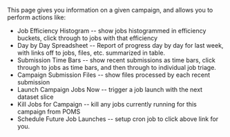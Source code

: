 This page gives you information on a given campaign, and
allows you to perform actions like:

* Job Efficiency Histogram -- show jobs histogrammed in efficiency buckets, click through to jobs with that efficiency
* Day by Day Spreadsheet -- Report of progress day by day for last week, with links off to jobs, files, etc. summarized in table.
* Submission Time Bars -- show recent submissions as time bars, click through to jobs as time bars, and then through to individual job triage.
* Campaign Submission Files -- show files processed by each recent submission
* Launch Campaign Jobs Now -- trigger a job launch with the next dataset slice
* Kill Jobs for Campaign -- kill any jobs currently running for this campaign from POMS
* Schedule Future Job Launches -- setup cron job to click above link for you.
